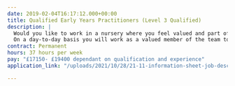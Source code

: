 ```yaml
---
date: 2019-02-04T16:17:12.000+00:00
title: Qualified Early Years Practitioners (Level 3 Qualified)
description: |
  Would you like to work in a nursery where you feel valued and part of a supportive team?
  On a day-to-day basis you will work as a valued member of the team to ensure that all children receive high quality care and support, are kept safe, and receive rich and stimulating play experiences which meet their individual learning needs.
contract: Permanent
hours: 37 hours per week
pay: "£17150- £19400 dependant on qualification and experience"
application_link: "/uploads/2021/10/28/21-11-information-sheet-job-description-and-personal-specification-qeyp-l3.docx"

---
```

